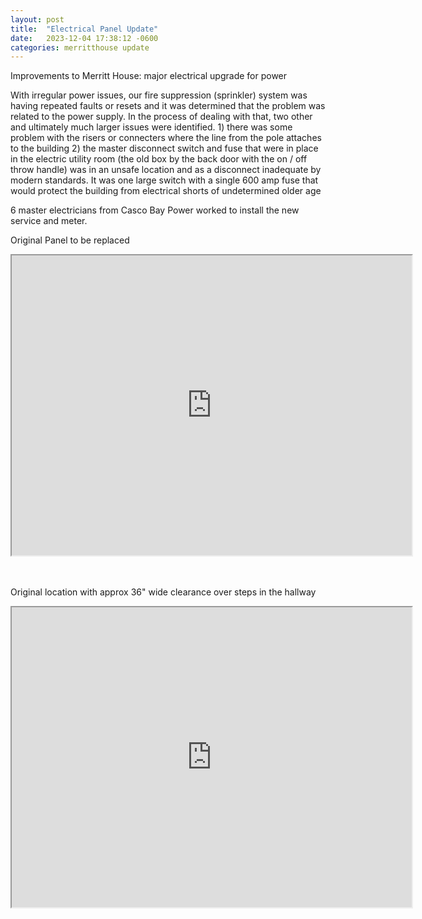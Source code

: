 ```yaml
---
layout: post
title:  "Electrical Panel Update"
date:   2023-12-04 17:38:12 -0600
categories: merritthouse update
---
```



<p> Improvements to Merritt House: major electrical upgrade for power</p>

<p> With irregular power issues, our fire suppression (sprinkler) system was having repeated faults or resets and it was determined that the problem was related to the power supply.   In the process of dealing with that, two other and ultimately much larger issues were identified.  1)  there was some problem with the risers or connecters where the line from the pole attaches to the building  2)  the master disconnect switch and fuse that were in place in the electric utility room (the old box by the back door with the on / off throw handle) was in an unsafe location and as a disconnect inadequate by modern standards.   It was one large switch with a single 600 amp fuse that would protect the building from electrical shorts of undetermined older age</p>

<P>  6 master electricians from Casco Bay Power worked to install the new service and meter.</P>

<p> Original Panel to be replaced </p>

<iframe src="https://drive.google.com/file/d/1InbdWZcMaw8BEg1OlA8Apb_gw_I0P_Jf/preview" width="640" height="480" allow="autoplay"></iframe>
<br>
<br>
<br>

<p> Original location with approx 36" wide clearance over steps in the hallway </p>


<iframe src="https://drive.google.com/file/d/13j6ZDXMZv-SezI14OC5NRAfR5KYXyIHI/preview" width="640" height="480" allow="autoplay"></iframe>

<br>
